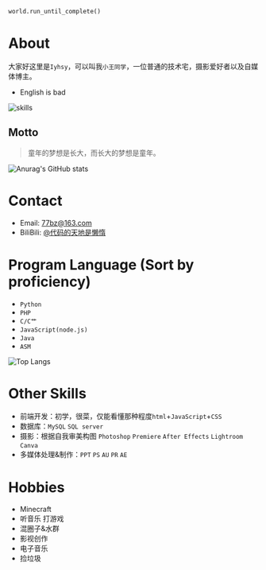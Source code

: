 ```python
world.run_until_complete()
```

# About

大家好这里是`Iyhsy`，可以叫我`小王同学`，一位普通的技术宅，摄影爱好者以及自媒体博主。

- English is bad

![skills](https://skillicons.dev/icons?i=ae,pr,au,bash,c,cpp,css,docker,flask,git,gitlab,github,html,js,jquery,linux,md,mysql,nginx,ps,php,java,idea,py,qt,redis,sqlite,vim,ts,go,eclipse,k8s,discord,elasticsearch,fastapi,express,ubuntu)

## Motto

> 童年的梦想是长大，而长大的梦想是童年。

![Anurag's GitHub stats](https://github-readme-stats.vercel.app/api?username=Iyhsy&count_private=true&theme=cobalt&show_icons=true)

# Contact

- Email: [77bz@163.com](mailto:77bz@163.com)
- BiliBili: [@代码的天地是懒惰](https://space.bilibili.com/533840197)

# Program Language (Sort by proficiency)

- `Python`
- `PHP`
- `C/C艹`
- `JavaScript(node.js)`
- `Java`
- `ASM`

![Top Langs](https://github-readme-stats.vercel.app/api/top-langs?username=Iyhsy&layout=compact)

# Other Skills

- 前端开发：初学，很菜，仅能看懂那种程度`html`+`JavaScript`+`CSS`
- 数据库：`MySQL` `SQL server`
- 摄影：根据自我审美构图 `Photoshop` `Premiere` `After Effects` `Lightroom` `Canva`
- 多媒体处理&制作：`PPT` `PS` `AU` `PR` `AE`

# Hobbies

- Minecraft
- 听音乐 打游戏
- 混圈子&水群
- 影视创作
- 电子音乐
- 捡垃圾
